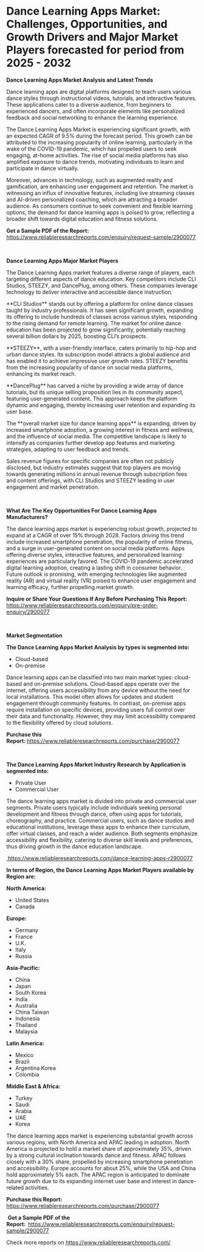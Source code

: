 <p><h1>Dance Learning Apps Market: Challenges, Opportunities, and Growth Drivers and Major Market Players forecasted for period from 2025 - 2032</h1></p><p><strong>Dance Learning Apps Market Analysis and Latest Trends</strong></p>
<p><p>Dance learning apps are digital platforms designed to teach users various dance styles through instructional videos, tutorials, and interactive features. These applications cater to a diverse audience, from beginners to experienced dancers, and often incorporate elements like personalized feedback and social networking to enhance the learning experience.</p><p>The Dance Learning Apps Market is experiencing significant growth, with an expected CAGR of 9.5% during the forecast period. This growth can be attributed to the increasing popularity of online learning, particularly in the wake of the COVID-19 pandemic, which has propelled users to seek engaging, at-home activities. The rise of social media platforms has also amplified exposure to dance trends, motivating individuals to learn and participate in dance virtually.</p><p>Moreover, advances in technology, such as augmented reality and gamification, are enhancing user engagement and retention. The market is witnessing an influx of innovative features, including live streaming classes and AI-driven personalized coaching, which are attracting a broader audience. As consumers continue to seek convenient and flexible learning options, the demand for dance learning apps is poised to grow, reflecting a broader shift towards digital education and fitness solutions.</p></p>
<p><strong>Get a Sample PDF of the Report:&nbsp;</strong> <a href="https://www.reliableresearchreports.com/enquiry/request-sample/2900077?utm_campaign=3315&utm_medium=2&utm_source=Github&utm_content=ia&utm_term=16032025&utm_id=dance-learning-apps">https://www.reliableresearchreports.com/enquiry/request-sample/2900077</a></p>
<p>&nbsp;</p>
<p><strong>Dance Learning Apps Major Market Players</strong></p>
<p><p>The Dance Learning Apps market features a diverse range of players, each targeting different aspects of dance education. Key competitors include CLI Studios, STEEZY, and DancePlug, among others. These companies leverage technology to deliver interactive and accessible dance instruction.</p><p>**CLI Studios** stands out by offering a platform for online dance classes taught by industry professionals. It has seen significant growth, expanding its offering to include hundreds of classes across various styles, responding to the rising demand for remote learning. The market for online dance education has been projected to grow significantly, potentially reaching several billion dollars by 2025, boosting CLI’s prospects.</p><p>**STEEZY**, with a user-friendly interface, caters primarily to hip-hop and urban dance styles. Its subscription model attracts a global audience and has enabled it to achieve impressive user growth rates. STEEZY benefits from the increasing popularity of dance on social media platforms, enhancing its market reach.</p><p>**DancePlug** has carved a niche by providing a wide array of dance tutorials, but its unique selling proposition lies in its community aspect, featuring user-generated content. This approach keeps the platform dynamic and engaging, thereby increasing user retention and expanding its user base.</p><p>The **overall market size for dance learning apps** is expanding, driven by increased smartphone adoption, a growing interest in fitness and wellness, and the influence of social media. The competitive landscape is likely to intensify as companies further develop app features and marketing strategies, adapting to user feedback and trends.</p><p>Sales revenue figures for specific companies are often not publicly disclosed, but industry estimates suggest that top players are moving towards generating millions in annual revenue through subscription fees and content offerings, with CLI Studios and STEEZY leading in user engagement and market penetration.</p></p>
<p>&nbsp;</p>
<p><strong>What Are The Key Opportunities For Dance Learning Apps Manufacturers?</strong></p>
<p><p>The dance learning apps market is experiencing robust growth, projected to expand at a CAGR of over 15% through 2028. Factors driving this trend include increased smartphone penetration, the popularity of online fitness, and a surge in user-generated content on social media platforms. Apps offering diverse styles, interactive features, and personalized learning experiences are particularly favored. The COVID-19 pandemic accelerated digital learning adoption, creating a lasting shift in consumer behavior. Future outlook is promising, with emerging technologies like augmented reality (AR) and virtual reality (VR) poised to enhance user engagement and learning efficacy, further propelling market growth.</p></p>
<p><strong>Inquire or Share Your Questions If Any Before Purchasing This Report:</strong> <a href="https://www.reliableresearchreports.com/enquiry/pre-order-enquiry/2900077?utm_campaign=3315&utm_medium=2&utm_source=Github&utm_content=ia&utm_term=16032025&utm_id=dance-learning-apps">https://www.reliableresearchreports.com/enquiry/pre-order-enquiry/2900077</a></p>
<p>&nbsp;</p>
<p><strong>Market Segmentation</strong></p>
<p><strong>The Dance Learning Apps Market Analysis by types is segmented into:</strong></p>
<p><ul><li>Cloud-based</li><li>On-premise</li></ul></p>
<p><p>Dance learning apps can be classified into two main market types: cloud-based and on-premise solutions. Cloud-based apps operate over the internet, offering users accessibility from any device without the need for local installations. This model often allows for updates and student engagement through community features. In contrast, on-premise apps require installation on specific devices, providing users full control over their data and functionality. However, they may limit accessibility compared to the flexibility offered by cloud solutions.</p></p>
<p><strong>Purchase this Report:&nbsp;</strong><a href="https://www.reliableresearchreports.com/purchase/2900077?utm_campaign=3315&utm_medium=2&utm_source=Github&utm_content=ia&utm_term=16032025&utm_id=dance-learning-apps">https://www.reliableresearchreports.com/purchase/2900077</a></p>
<p>&nbsp;</p>
<p><strong>The Dance Learning Apps Market Industry Research by Application is segmented into:</strong></p>
<p><ul><li>Private User</li><li>Commercial User</li></ul></p>
<p><p>The dance learning apps market is divided into private and commercial user segments. Private users typically include individuals seeking personal development and fitness through dance, often using apps for tutorials, choreography, and practice. Commercial users, such as dance studios and educational institutions, leverage these apps to enhance their curriculum, offer virtual classes, and reach a wider audience. Both segments emphasize accessibility and flexibility, catering to diverse skill levels and preferences, thus driving growth in the dance education landscape.</p></p>
<p><a href="https://www.reliableresearchreports.com/dance-learning-apps-r2900077?utm_campaign=3315&utm_medium=2&utm_source=Github&utm_content=ia&utm_term=16032025&utm_id=dance-learning-apps">&nbsp;https://www.reliableresearchreports.com/dance-learning-apps-r2900077</a></p>
<p><strong>In terms of Region, the Dance Learning Apps Market Players available by Region are:</strong></p>
<p>
    <p> <strong> North America: </strong>
        <ul>
            <li>United States</li>
            <li>Canada</li>
        </ul>
        </p> 
    <p> <strong> Europe: </strong>
        <ul>
            <li>Germany</li>
            <li>France</li>
            <li>U.K.</li>
            <li>Italy</li>
            <li>Russia</li>
        </ul>
        </p> 
    <p> <strong> Asia-Pacific: </strong>
        <ul>
            <li>China</li>
            <li>Japan</li>
            <li>South Korea</li>
            <li>India</li>
            <li>Australia</li>
            <li>China Taiwan</li>
            <li>Indonesia</li>
            <li>Thailand</li>
            <li>Malaysia</li>
        </ul>
        </p> 
    <p> <strong> Latin America: </strong>
        <ul>
            <li>Mexico</li>
            <li>Brazil</li>
            <li>Argentina Korea</li>
            <li>Colombia</li>
        </ul>
        </p> 
    <p> <strong> Middle East & Africa: </strong>
        <ul>
            <li>Turkey</li>
            <li>Saudi</li>
            <li>Arabia</li>
            <li>UAE</li>
            <li>Korea</li>
        </ul>
    </p>
    </p>
<p><p>The dance learning apps market is experiencing substantial growth across various regions, with North America and APAC leading in adoption. North America is projected to hold a market share of approximately 35%, driven by a strong cultural inclination towards dance and fitness. APAC follows closely with a 30% share, propelled by increasing smartphone penetration and accessibility. Europe accounts for about 25%, while the USA and China hold approximately 5% each. The APAC region is anticipated to dominate future growth due to its expanding internet user base and interest in dance-related activities.</p></p>
<p><strong>Purchase this Report: </strong><a href="https://www.reliableresearchreports.com/purchase/2900077?utm_campaign=3315&utm_medium=2&utm_source=Github&utm_content=ia&utm_term=16032025&utm_id=dance-learning-apps">https://www.reliableresearchreports.com/purchase/2900077</a></p>
<p>&nbsp;<strong>Get a Sample PDF of the Report:&nbsp;&nbsp;</strong><a href="https://www.reliableresearchreports.com/enquiry/request-sample/2900077?utm_campaign=3315&utm_medium=2&utm_source=Github&utm_content=ia&utm_term=16032025&utm_id=dance-learning-apps">https://www.reliableresearchreports.com/enquiry/request-sample/2900077</a></p>
<p><strong></strong></p>
<p>Check more reports on <a href="https://www.reliableresearchreports.com/?utm_campaign=3315&utm_medium=2&utm_source=Github&utm_content=ia&utm_term=16032025&utm_id=dance-learning-apps">https://www.reliableresearchreports.com/</a></p>